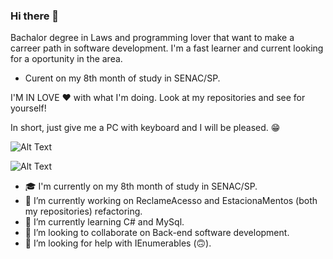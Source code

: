 ### Hi there 👋
Bachalor degree in Laws and programming lover that want to make a carreer path in software development. I'm a fast learner and current looking for a oportunity in the area.

- Curent on my 8th month of study in SENAC/SP.

I'M IN LOVE ❤ with what I'm doing. Look at my repositories and see for yourself!

In short, just give me a PC with keyboard and I will be pleased. 😁

![Alt Text](https://res.cloudinary.com/practicaldev/image/fetch/s--R5KgC1bh--/c_limit%2Cf_auto%2Cfl_progressive%2Cq_66%2Cw_880/https://dev-to-uploads.s3.amazonaws.com/i/oi2rwsde00xo9ou6jwsl.gif)

![Alt Text](https://miro.medium.com/max/512/1*kgyyxE1QgbNQpBqgvVun5w.gif)

- 🎓 I'm currently on my 8th month of study in SENAC/SP.
- 🔭 I’m currently working on ReclameAcesso and EstacionaMentos (both my repositories) refactoring.
- 🌱 I’m currently learning C# and MySql.
- 👯 I’m looking to collaborate on Back-end software development.
- 🤔 I’m looking for help with IEnumerables (🙃).

